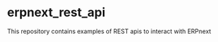 erpnext_rest_api
================

This repository contains examples of REST apis to interact with ERPnext 

[foo]: http://example.com/  "Optional Title Here"
